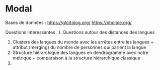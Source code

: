# Modal
Bases de données :
https://glottolog.org/
https://phoible.org/

Questions intéressantes :
I. Questions autour des distances des langues
  1. Clusters des langues du monde avec les arrêtes entre les langues + attribut (merging) du nombre de personnes qui parlent la langue
  2. Structure hiérarchique des langues en dendrogramme avec notre métrique + comparaison à la structure hiérarchique classique
  3. 

